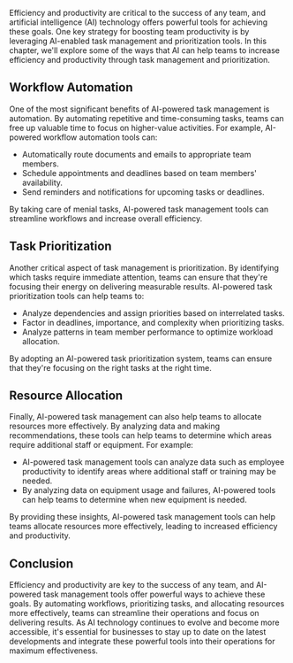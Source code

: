 
Efficiency and productivity are critical to the success of any team, and artificial intelligence (AI) technology offers powerful tools for achieving these goals. One key strategy for boosting team productivity is by leveraging AI-enabled task management and prioritization tools. In this chapter, we'll explore some of the ways that AI can help teams to increase efficiency and productivity through task management and prioritization.

Workflow Automation
-------------------

One of the most significant benefits of AI-powered task management is automation. By automating repetitive and time-consuming tasks, teams can free up valuable time to focus on higher-value activities. For example, AI-powered workflow automation tools can:

* Automatically route documents and emails to appropriate team members.
* Schedule appointments and deadlines based on team members' availability.
* Send reminders and notifications for upcoming tasks or deadlines.

By taking care of menial tasks, AI-powered task management tools can streamline workflows and increase overall efficiency.

Task Prioritization
-------------------

Another critical aspect of task management is prioritization. By identifying which tasks require immediate attention, teams can ensure that they're focusing their energy on delivering measurable results. AI-powered task prioritization tools can help teams to:

* Analyze dependencies and assign priorities based on interrelated tasks.
* Factor in deadlines, importance, and complexity when prioritizing tasks.
* Analyze patterns in team member performance to optimize workload allocation.

By adopting an AI-powered task prioritization system, teams can ensure that they're focusing on the right tasks at the right time.

Resource Allocation
-------------------

Finally, AI-powered task management can also help teams to allocate resources more effectively. By analyzing data and making recommendations, these tools can help teams to determine which areas require additional staff or equipment. For example:

* AI-powered task management tools can analyze data such as employee productivity to identify areas where additional staff or training may be needed.
* By analyzing data on equipment usage and failures, AI-powered tools can help teams to determine when new equipment is needed.

By providing these insights, AI-powered task management tools can help teams allocate resources more effectively, leading to increased efficiency and productivity.

Conclusion
----------

Efficiency and productivity are key to the success of any team, and AI-powered task management tools offer powerful ways to achieve these goals. By automating workflows, prioritizing tasks, and allocating resources more effectively, teams can streamline their operations and focus on delivering results. As AI technology continues to evolve and become more accessible, it's essential for businesses to stay up to date on the latest developments and integrate these powerful tools into their operations for maximum effectiveness.
